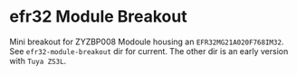 # efr32 Module Breakout

Mini breakout for ZYZBP008 Modoule housing an `EFR32MG21A020F768IM32`. See `efr32-module-breakout` dir for current. The other dir is an early version with `Tuya ZS3L`.

